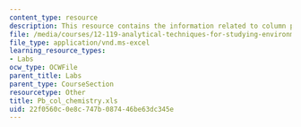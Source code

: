 ```yaml
---
content_type: resource
description: This resource contains the information related to column procedure checklist.
file: /media/courses/12-119-analytical-techniques-for-studying-environmental-and-geologic-samples-spring-2011/22f0560c0e8c747b087446be63dc345e_Pb_col_chemistry.xls
file_type: application/vnd.ms-excel
learning_resource_types:
- Labs
ocw_type: OCWFile
parent_title: Labs
parent_type: CourseSection
resourcetype: Other
title: Pb_col_chemistry.xls
uid: 22f0560c-0e8c-747b-0874-46be63dc345e
---
```

